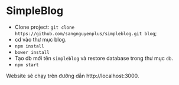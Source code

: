 # SimpleBlog

- Clone project: `git clone https://github.com/sangnguyenplus/simpleblog.git blog`;
- cd vào thư mục blog.
- `npm install`
- `bower install`
- Tạo db mới tên `simpleblog` và restore database trong thư mục `db`.
- `npm start`

Website sẽ chạy trên đường dẫn http://localhost:3000.

